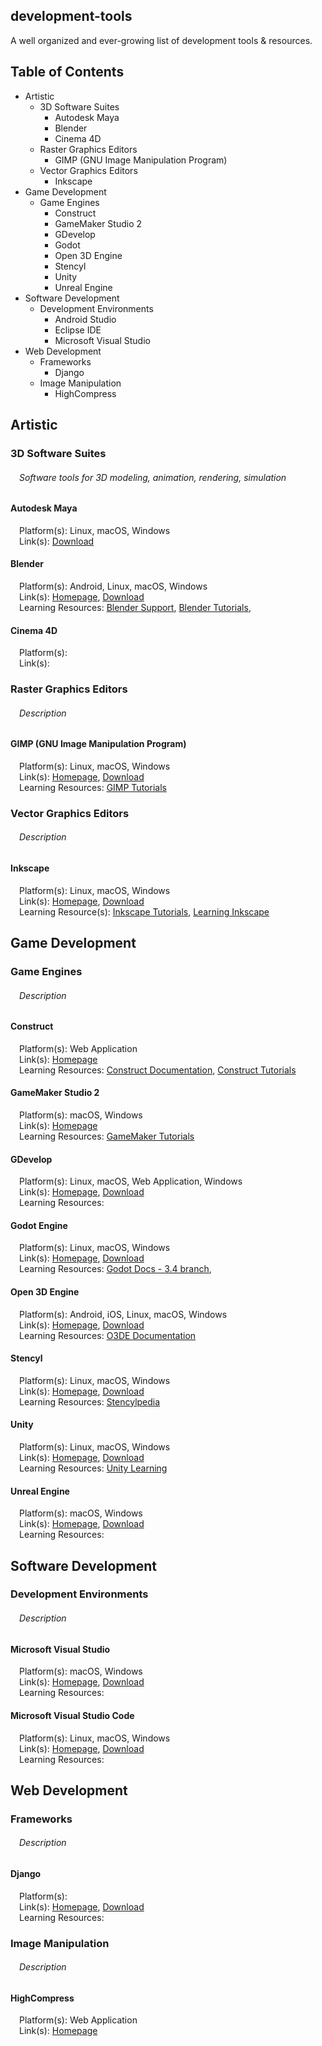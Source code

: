 ## development-tools
A well organized and ever-growing list of development tools & resources.

## Table of Contents

* Artistic
  * 3D Software Suites
    * Autodesk Maya
    * Blender
    * Cinema 4D
  * Raster Graphics Editors
    * GIMP (GNU Image Manipulation Program)
  * Vector Graphics Editors
    * Inkscape
* Game Development
  * Game Engines
    * Construct
    * GameMaker Studio 2
    * GDevelop
    * Godot
    * Open 3D Engine
    * Stencyl
    * Unity
    * Unreal Engine
* Software Development
  * Development Environments
    * Android Studio
    * Eclipse IDE
    * Microsoft Visual Studio
* Web Development
  * Frameworks
    * Django
  * Image Manipulation
    * HighCompress


## Artistic
### 3D Software Suites
###### &emsp;Software tools for 3D modeling, animation, rendering, simulation

#### Autodesk Maya
&emsp;Platform(s): Linux, macOS, Windows  
&emsp;Link(s): [Download](https://www.autodesk.com/products/maya/overview "Autodesk Maya Download Page")
    
#### Blender
&emsp;Platform(s): Android, Linux, macOS, Windows  
&emsp;Link(s): [Homepage](https://www.blender.org/ "Blender Homepage"), [Download](https://www.blender.org/download/ "Blender Download Page")  
&emsp;Learning Resources: [Blender Support](https://www.blender.org/support/ "Blender Support"), [Blender Tutorials](https://www.blender.org/support/tutorials/ "Blender Tutorials"), 

#### Cinema 4D
&emsp;Platform(s):  
&emsp;Link(s):  

### Raster Graphics Editors
###### &emsp;Description

#### GIMP (GNU Image Manipulation Program)
&emsp;Platform(s): Linux, macOS, Windows  
&emsp;Link(s): [Homepage](https://www.gimp.org/ "GIMP Homepage"), [Download](https://www.gimp.org/downloads/ "GIMP Downloads Page")  
&emsp;Learning Resources: [GIMP Tutorials](https://www.gimp.org/tutorials/ "GIMP Tutorials")

### Vector Graphics Editors
###### &emsp;Description

#### Inkscape
&emsp;Platform(s): Linux, macOS, Windows  
&emsp;Link(s): [Homepage](https://inkscape.org/ "Inkscape Homepage"), [Download](https://inkscape.org/release/inkscape-1.1.1/ "Inkscape Downloads Page")  
&emsp;Learning Resource(s): [Inkscape Tutorials](https://inkscape.org/learn/tutorials/ "Inkscape Tutorials"), [Learning Inkscape](https://inkscape.org/learn/ "Learning Inkscape")


## Game Development
### Game Engines
###### &emsp;Description

#### Construct
&emsp;Platform(s): Web Application  
&emsp;Link(s): [Homepage](https://www.construct.net/ "Construct Homepage")   
&emsp;Learning Resources: [Construct Documentation](https://www.construct.net/en/make-games/manuals/construct-3 "Construct 3 Documentation"), [Construct Tutorials](https://www.construct.net/en/tutorials?flang=1 "Construct Tutorials")  

#### GameMaker Studio 2
&emsp;Platform(s): macOS, Windows  
&emsp;Link(s): [Homepage](https://www.yoyogames.com/en/gamemaker "GameMaker Studio 2 Homepage")  
&emsp;Learning Resources: [GameMaker Tutorials](https://www.yoyogames.com/en/tutorials "Getting Started with GameMaker")

#### GDevelop
&emsp;Platform(s): Linux, macOS, Web Application, Windows  
&emsp;Link(s): [Homepage](https://gdevelop-app.com/ "GDevelop Homepage"), [Download](https://gdevelop-app.com/download/ "GDevelop Download Page")  
&emsp;Learning Resources:  

#### Godot Engine
&emsp;Platform(s): Linux, macOS, Windows  
&emsp;Link(s): [Homepage](https://godotengine.org/ "Godot Engine Homepage"), [Download](https://godotengine.org/download "Godot Engine Download Page")  
&emsp;Learning Resources: [Godot Docs - 3.4 branch](https://docs.godotengine.org/en/stable/ "Godot Docs"), 

#### Open 3D Engine
&emsp;Platform(s): Android, iOS, Linux, macOS, Windows  
&emsp;Link(s): [Homepage](https://o3de.org/ "Open 3D Engine Homepage"), [Download](https://o3de.org/download/ "Open 3D Engine Download Page")  
&emsp;Learning Resources: [O3DE Documentation](https://o3de.org/docs/ "O3DE Documentation")

#### Stencyl
&emsp;Platform(s): Linux, macOS, Windows  
&emsp;Link(s): [Homepage](https://www.stencyl.com/ ""), [Download](https://www.stencyl.com/download/ "")  
&emsp;Learning Resources: [Stencylpedia](https://www.stencyl.com/help/ "Stencylpedia")

#### Unity
&emsp;Platform(s): Linux, macOS, Windows  
&emsp;Link(s): [Homepage](https://unity.com/ "Unity Homepage"), [Download](https://store.unity.com/ "Unity Download Page")  
&emsp;Learning Resources: [Unity Learning](https://unity.com/learn "Unity Learning Resources")

#### Unreal Engine
&emsp;Platform(s): macOS, Windows  
&emsp;Link(s): [Homepage](https://www.unrealengine.com/ "Unreal Engine Homepage"), [Download](https://www.unrealengine.com/download "Unreal Engine Download Page")  
&emsp;Learning Resources: 


## Software Development
### Development Environments
###### &emsp;Description

#### Microsoft Visual Studio
&emsp;Platform(s): macOS, Windows  
&emsp;Link(s): [Homepage](https://visualstudio.microsoft.com/ "Visual Studio Homepage"), [Download](https://visualstudio.microsoft.com/downloads/ "Download Visual Studio")  
&emsp;Learning Resources: 

#### Microsoft Visual Studio Code
&emsp;Platform(s): Linux, macOS, Windows  
&emsp;Link(s): [Homepage](https://visualstudio.microsoft.com/ "Visual Studio Code Homepage"), [Download](https://visualstudio.microsoft.com/downloads/ "Download Visual Studio Code")  
&emsp;Learning Resources: 


## Web Development
### Frameworks
###### &emsp;Description

#### Django
&emsp;Platform(s):  
&emsp;Link(s): [Homepage](https://www.djangoproject.com/ "Django Project Homepage"), [Download](https://www.djangoproject.com/download/ "Django Download Page")  
&emsp;Learning Resources:  

### Image Manipulation
###### &emsp;Description

#### HighCompress
&emsp;Platform(s): Web Application  
&emsp;Link(s): [Homepage](https://www.highcompress.com/ "HighCompress Homepage")  
